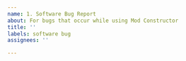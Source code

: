 ```yaml
---
name: 1. Software Bug Report
about: For bugs that occur while using Mod Constructor
title: ''
labels: software bug
assignees: ''

---
```



